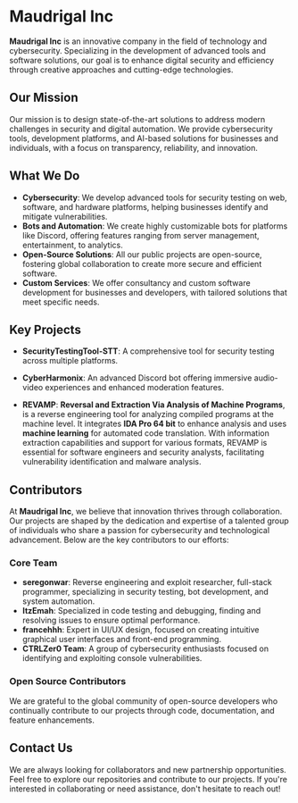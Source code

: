 
# Maudrigal Inc

**Maudrigal Inc** is an innovative company in the field of technology and cybersecurity. Specializing in the development of advanced tools and software solutions, our goal is to enhance digital security and efficiency through creative approaches and cutting-edge technologies.

## Our Mission

Our mission is to design state-of-the-art solutions to address modern challenges in security and digital automation. We provide cybersecurity tools, development platforms, and AI-based solutions for businesses and individuals, with a focus on transparency, reliability, and innovation.

## What We Do

- **Cybersecurity**: We develop advanced tools for security testing on web, software, and hardware platforms, helping businesses identify and mitigate vulnerabilities.
- **Bots and Automation**: We create highly customizable bots for platforms like Discord, offering features ranging from server management, entertainment, to analytics.
- **Open-Source Solutions**: All our public projects are open-source, fostering global collaboration to create more secure and efficient software.
- **Custom Services**: We offer consultancy and custom software development for businesses and developers, with tailored solutions that meet specific needs.

## Key Projects

- **SecurityTestingTool-STT**: A comprehensive tool for security testing across multiple platforms.

- **CyberHarmonix**: An advanced Discord bot offering immersive audio-video experiences and enhanced moderation features.

- **REVAMP**: **Reversal and Extraction Via Analysis of Machine Programs**, is a reverse engineering tool for analyzing compiled programs at the machine level. It integrates **IDA Pro 64 bit** to enhance analysis and uses **machine learning** for automated code translation. With information extraction capabilities and support for various formats, REVAMP is essential for software engineers and security analysts, facilitating vulnerability identification and malware analysis.

## Contributors

At **Maudrigal Inc**, we believe that innovation thrives through collaboration. Our projects are shaped by the dedication and expertise of a talented group of individuals who share a passion for cybersecurity and technological advancement. Below are the key contributors to our efforts:

### Core Team

- **seregonwar**: Reverse engineering and exploit researcher, full-stack programmer, specializing in security testing, bot development, and system automation.
- **ItzEmah**: Specialized in code testing and debugging, finding and resolving issues to ensure optimal performance.
- **francehhh**: Expert in UI/UX design, focused on creating intuitive graphical user interfaces and front-end programming.
- **CTRLZer0 Team**: A group of cybersecurity enthusiasts focused on identifying and exploiting console vulnerabilities.

### Open Source Contributors

We are grateful to the global community of open-source developers who continually contribute to our projects through code, documentation, and feature enhancements.

## Contact Us

We are always looking for collaborators and new partnership opportunities. Feel free to explore our repositories and contribute to our projects. If you're interested in collaborating or need assistance, don't hesitate to reach out!
